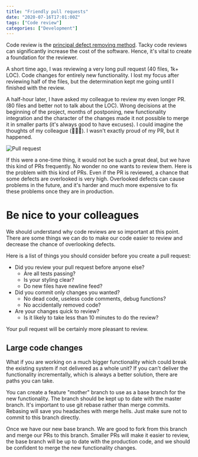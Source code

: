 ```yaml
---
title: "Friendly pull requests"
date: "2020-07-16T17:01:00Z"
tags: ["Code review"]
categories: ["Development"]
---
```


Code review is the [principal defect removing method]. Tacky code reviews can significantly increase
the cost of the software. Hence, it's vital to create a foundation for the reviewer.<!--more-->

A short time ago, I was reviewing a very long pull request (40 files, 1k+ LOC). 
Code changes for entirely new functionality. I lost my focus after reviewing half of the files,
but the determination kept me going until I finished with the review.

A half-hour later, I have asked my colleague to review my even longer PR. (80 files
and better not to talk about the LOC). Wrong decisions at the beginning of the project, 
months of postponing, new functionality integration and the character of the changes made
it not possible to merge it in smaller parts (it's always good to have excuses). 
I could imagine the thoughts of my colleague (🤦😫😭). I wasn't exactly proud of my PR, but it happened. 

![Pull request](/img/pull-request.png "Pull request")

If this were a one-time thing, it would not be such a great deal, but we have this kind of PRs frequently. 
No wonder no one wants to review them. Here is the problem with this kind of PRs. 
Even if the PR is reviewed, a chance that some defects are overlooked is very high. 
Overlooked defects can cause problems in the future, and it's harder and much more expensive 
to fix these problems once they are in production. 

# Be nice to your colleagues

We should understand why code reviews are so important at this point. 
There are some things we can do to make our code easier to review and decrease the chance of overlooking defects.

Here is a list of things you should consider before you create a pull request:

* Did you review your pull request before anyone else?
    * Are all tests passing?
    * Is your styling clear?
    * Do new files have newline feed?
* Did you commit only changes you wanted?
    * No dead code, useless code comments, debug functions?
    * No accidentally removed code?
* Are your changes quick to review?
    * Is it likely to take less than 10 minutes to do the review?

Your pull request will be certainly more pleasant to review.

## Large code changes

What if you are working on a much bigger functionality which could break the existing system
if not delivered as a whole unit? If you can't deliver the functionality incrementally,
which is always a better solution, there are paths you can take. 

You can create a feature "mother" branch to use as a base branch for the new functionality.
The branch should be kept up to date with the master branch. It's important to use git rebase
rather than merge commits. Rebasing will save you headaches with merge hells. Just make sure
not to commit to this branch directly. 

Once we have our new base branch. We are good to fork from this branch 
and merge our PRs to this branch. Smaller PRs will make it easier to review,
the base branch will be up to date with the production code, and we should be confident 
to merge the new functionality changes.

[principal defect removing method]: /post/the-real-cost-of-the-software/
